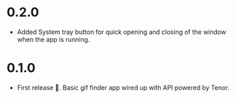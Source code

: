 # 0.2.0
- Added System tray button for quick opening and closing of the window when the app is running.

# 0.1.0
- First release 🎉. Basic gif finder app wired up with API powered by Tenor.